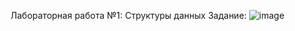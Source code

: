 Лабораторная работа №1: Структуры данных
Задание:
![image](https://github.com/user-attachments/assets/dc439e25-e0f0-48ea-939b-7e928fecdc06)
